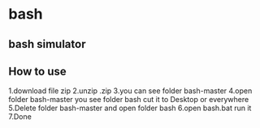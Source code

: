 # bash
bash simulator
---------------------------------------------
## How to use
1.download file zip
2.unzip .zip
3.you can see folder bash-master
4.open folder bash-master you see folder bash cut it to Desktop or everywhere
5.Delete folder bash-master and open folder bash
6.open bash.bat run it
7.Done
